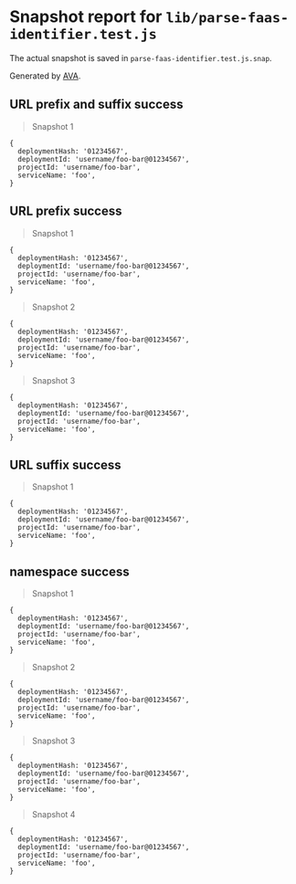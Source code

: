 # Snapshot report for `lib/parse-faas-identifier.test.js`

The actual snapshot is saved in `parse-faas-identifier.test.js.snap`.

Generated by [AVA](https://ava.li).

## URL prefix and suffix success

> Snapshot 1

    {
      deploymentHash: '01234567',
      deploymentId: 'username/foo-bar@01234567',
      projectId: 'username/foo-bar',
      serviceName: 'foo',
    }

## URL prefix success

> Snapshot 1

    {
      deploymentHash: '01234567',
      deploymentId: 'username/foo-bar@01234567',
      projectId: 'username/foo-bar',
      serviceName: 'foo',
    }

> Snapshot 2

    {
      deploymentHash: '01234567',
      deploymentId: 'username/foo-bar@01234567',
      projectId: 'username/foo-bar',
      serviceName: 'foo',
    }

> Snapshot 3

    {
      deploymentHash: '01234567',
      deploymentId: 'username/foo-bar@01234567',
      projectId: 'username/foo-bar',
      serviceName: 'foo',
    }

## URL suffix success

> Snapshot 1

    {
      deploymentHash: '01234567',
      deploymentId: 'username/foo-bar@01234567',
      projectId: 'username/foo-bar',
      serviceName: 'foo',
    }

## namespace success

> Snapshot 1

    {
      deploymentHash: '01234567',
      deploymentId: 'username/foo-bar@01234567',
      projectId: 'username/foo-bar',
      serviceName: 'foo',
    }

> Snapshot 2

    {
      deploymentHash: '01234567',
      deploymentId: 'username/foo-bar@01234567',
      projectId: 'username/foo-bar',
      serviceName: 'foo',
    }

> Snapshot 3

    {
      deploymentHash: '01234567',
      deploymentId: 'username/foo-bar@01234567',
      projectId: 'username/foo-bar',
      serviceName: 'foo',
    }

> Snapshot 4

    {
      deploymentHash: '01234567',
      deploymentId: 'username/foo-bar@01234567',
      projectId: 'username/foo-bar',
      serviceName: 'foo',
    }
